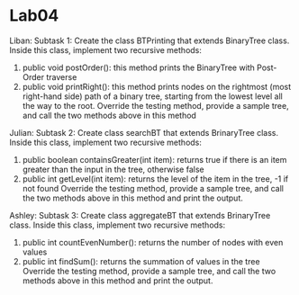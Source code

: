 # Lab04
Liban: 
Subtask 1: Create the class BTPrinting that extends BinaryTree class. Inside this class, implement
two recursive methods:
1. public void postOrder(): this method prints the BinaryTree with Post-Order traverse
2. public void printRight(): this method prints nodes on the rightmost (most right-hand
side) path of a binary tree, starting from the lowest level all the way to the root.
Override the testing method, provide a sample tree, and call the two methods above in this
method

Julian:
Subtask 2: Create class searchBT that extends BrinaryTree class. Inside this class, implement two
recursive methods:
1. public boolean containsGreater(int item): returns true if there is an item greater than
the input in the tree, otherwise false
2. public int getLevel(int item): returns the level of the item in the tree, -1 if not found
Override the testing method, provide a sample tree, and call the two methods above in this
method and print the output.

Ashley:
Subtask 3: Create class aggregateBT that extends BrinaryTree class. Inside this class, implement
two recursive methods:
1. public int countEvenNumber(): returns the number of nodes with even values
2. public int findSum(): returns the summation of values in the tree
Override the testing method, provide a sample tree, and call the two methods above in this
method and print the output.
